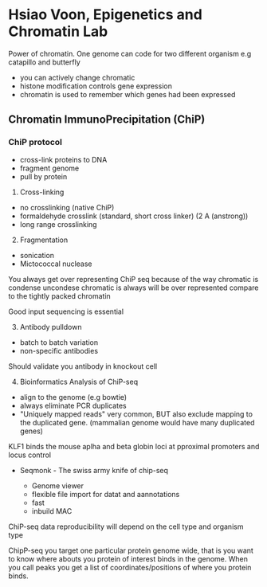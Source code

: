 # Hsiao Voon, Epigenetics and Chromatin Lab

Power of chromatin. One genome can code for two different organism e.g catapillo and butterfly
- you can actively change chromatic 
- histone modification controls gene expression
- chromatin is used to remember which genes had been expressed

## Chromatin ImmunoPrecipitation (ChiP)

### ChiP protocol

- cross-link proteins to DNA
- fragment genome
- pull by protein

1. Cross-linking

 - no crosslinking (native ChiP)
 - formaldehyde crosslink (standard, short cross linker) (2 A (anstrong))
 - long range crosslinking

2. Fragmentation

 - sonication
 - Mictococcal nuclease 

You always get over representing ChiP seq because of the way chromatic is condense 
uncondese chromatic is always will be over represented compare to the tightly packed chromatin

Good input sequencing is essential

3. Antibody pulldown

- batch to batch variation
- non-specific antibodies

Should validate you antibody in knockout cell

4. Bioinformatics Analysis of ChiP-seq

 - align to the genome (e.g bowtie)
 - always eliminate PCR duplicates
 - "Uniquely mapped reads" very common, BUT also exclude mapping to the
   duplicated gene. (mammalian genome would have many duplicated genes)

KLF1 binds the  mouse aplha and beta globin loci at pproximal promoters and locus control

- Seqmonk - The swiss army knife of chip-seq

  - Genome viewer
  - flexible file import for datat and aannotations
  - fast
  - inbuild MAC 

ChiP-seq data reproducibility will depend on the cell type and organism type

ChipP-seq you target one particular protein genome wide, that is you want to know where abouts
you protein of interest binds in the genome. When you call peaks you get a list of coordinates/positions 
of where you protein binds.

